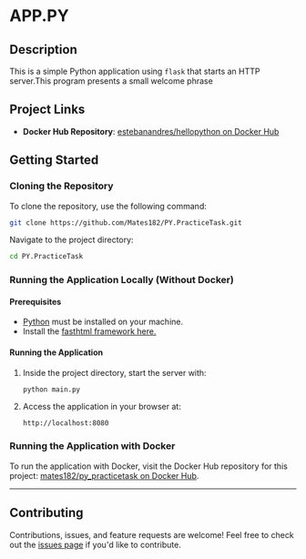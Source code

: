 
# APP.PY

## Description
This is a simple Python application using `flask` that starts an HTTP server.This program presents a small welcome phrase

## Project Links
- **Docker Hub Repository**: [estebanandres/hellopython on Docker Hub](https://hub.docker.com/repository/docker/estebanandres/hellopython/general)

## Getting Started

### Cloning the Repository
To clone the repository, use the following command:
```bash
git clone https://github.com/Mates182/PY.PracticeTask.git
```
Navigate to the project directory:
```bash
cd PY.PracticeTask
```

### Running the Application Locally (Without Docker)
#### Prerequisites
- [Python](https://www.python.org/downloads/) must be installed on your machine.
- Install the [fasthtml framework here.](https://docs.fastht.ml/)

#### Running the Application
1. Inside the project directory, start the server with:
   ```bash
   python main.py
   ```
2. Access the application in your browser at:
   ```
   http://localhost:8080
   ```

### Running the Application with Docker

To run the application with Docker, visit the Docker Hub repository for this project: [mates182/py_practicetask on Docker Hub](https://hub.docker.com/repository/docker/mates182/py_practicetask).

---

## Contributing
Contributions, issues, and feature requests are welcome! Feel free to check out the [issues page](https://github.com/Mates182/PY.PracticeTask/issues) if you'd like to contribute.
